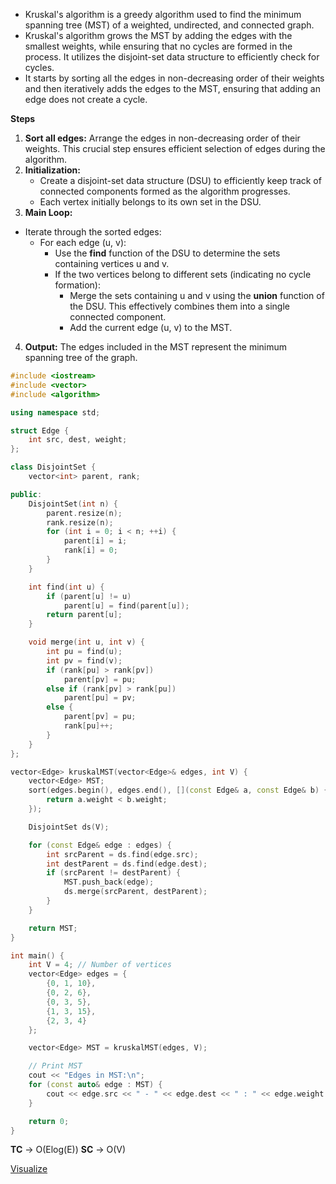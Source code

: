 -   Kruskal's algorithm is a greedy algorithm used to find the minimum spanning tree (MST) of a weighted, undirected, and connected graph.
-   Kruskal's algorithm grows the MST by adding the edges with the smallest weights, while ensuring that no cycles are formed in the process. It utilizes the disjoint-set data structure to efficiently check for cycles.
-   It starts by sorting all the edges in non-decreasing order of their weights and then iteratively adds the edges to the MST, ensuring that adding an edge does not create a cycle.

**Steps**

1. **Sort all edges:** Arrange the edges in non-decreasing order of their weights. This crucial step ensures efficient selection of edges during the algorithm.
2. **Initialization:**
    - Create a disjoint-set data structure (DSU) to efficiently keep track of connected components formed as the algorithm progresses.
    - Each vertex initially belongs to its own set in the DSU.
3. **Main Loop:**

-   Iterate through the sorted edges:
    -   For each edge (u, v):
        -   Use the **find** function of the DSU to determine the sets containing vertices u and v.
        -   If the two vertices belong to different sets (indicating no cycle formation):
            -   Merge the sets containing u and v using the **union** function of the DSU. This effectively combines them into a single connected component.
            -   Add the current edge (u, v) to the MST.

4. **Output:**
   The edges included in the MST represent the minimum spanning tree of the graph.

```cpp
#include <iostream>
#include <vector>
#include <algorithm>

using namespace std;

struct Edge {
    int src, dest, weight;
};

class DisjointSet {
    vector<int> parent, rank;

public:
    DisjointSet(int n) {
        parent.resize(n);
        rank.resize(n);
        for (int i = 0; i < n; ++i) {
            parent[i] = i;
            rank[i] = 0;
        }
    }

    int find(int u) {
        if (parent[u] != u)
            parent[u] = find(parent[u]);
        return parent[u];
    }

    void merge(int u, int v) {
        int pu = find(u);
        int pv = find(v);
        if (rank[pu] > rank[pv])
            parent[pv] = pu;
        else if (rank[pv] > rank[pu])
            parent[pu] = pv;
        else {
            parent[pv] = pu;
            rank[pu]++;
        }
    }
};

vector<Edge> kruskalMST(vector<Edge>& edges, int V) {
    vector<Edge> MST;
    sort(edges.begin(), edges.end(), [](const Edge& a, const Edge& b) {
        return a.weight < b.weight;
    });

    DisjointSet ds(V);

    for (const Edge& edge : edges) {
        int srcParent = ds.find(edge.src);
        int destParent = ds.find(edge.dest);
        if (srcParent != destParent) {
            MST.push_back(edge);
            ds.merge(srcParent, destParent);
        }
    }

    return MST;
}

int main() {
    int V = 4; // Number of vertices
    vector<Edge> edges = {
        {0, 1, 10},
        {0, 2, 6},
        {0, 3, 5},
        {1, 3, 15},
        {2, 3, 4}
    };

    vector<Edge> MST = kruskalMST(edges, V);

    // Print MST
    cout << "Edges in MST:\n";
    for (const auto& edge : MST) {
        cout << edge.src << " - " << edge.dest << " : " << edge.weight << endl;
    }

    return 0;
}
```

**TC** -> O(Elog(E))
**SC** -> O(V)

[Visualize](https://www.geeksforgeeks.org/kruskals-minimum-spanning-tree-algorithm-greedy-algo-2/)
